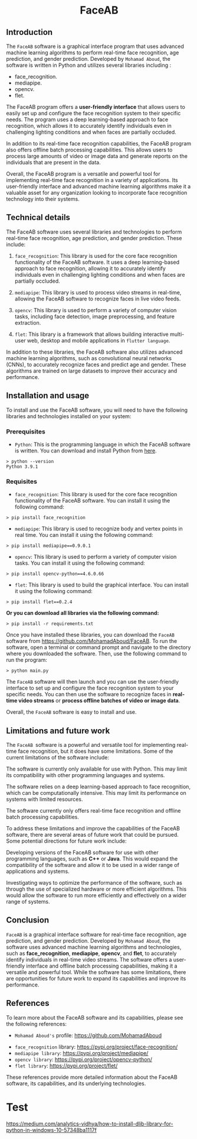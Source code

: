 <h1 align="center">FaceAB</h1>

## Introduction

The `FaceAB` software is a graphical interface program that uses advanced machine learning algorithms to perform real-time face recognition, age prediction, and gender prediction. Developed by `Mohamad Aboud`, the software is written in Python and utilizes several libraries
including :

* face_recognition.
* mediapipe.
* opencv.
* flet.

The FaceAB program offers a **user-friendly interface** that allows users to easily set up and configure the face recognition system to their specific needs. The program uses a deep learning-based approach to face recognition, which allows it to accurately identify individuals even in challenging lighting conditions and when faces are partially occluded.

In addition to its real-time face recognition capabilities, the FaceAB program also offers offline batch processing capabilities. This allows users to process large amounts of video or image data and generate reports on the individuals that are present in the data.

Overall, the FaceAB program is a versatile and powerful tool for implementing real-time face recognition in a variety of applications. Its user-friendly interface and advanced machine learning algorithms make it a valuable asset for any organization looking to incorporate face recognition technology into their systems.


## Technical details

The FaceAB software uses several libraries and technologies to perform real-time face recognition, age prediction, and gender prediction. These include:

1. `face_recognition`: This library is used for the core face recognition functionality of the FaceAB software. It uses a deep learning-based approach to face recognition, allowing it to accurately identify individuals even in challenging lighting conditions and when faces are partially occluded.

2. `mediapipe`: This library is used to process video streams in real-time, allowing the FaceAB software to recognize faces in live video feeds.


3. `opencv`: This library is used to perform a variety of computer vision tasks, including face detection, image preprocessing, and feature extraction.

4. `flet`: This library is a framework that allows building interactive multi-user web, desktop and mobile applications in `flutter language`.

In addition to these libraries, the FaceAB software also utilizes advanced machine learning algorithms, such as convolutional neural networks (CNNs), to accurately recognize faces and predict age and gender. These algorithms are trained on large datasets to improve their accuracy and performance.



## Installation and usage
To install and use the FaceAB software, you will need to have the following libraries and technologies installed on your system:

### Prerequisites
* `Python`: This is the programming language in which the FaceAB software is written. You can download and install Python from [here](https://www.python.org/downloads/release/python-391/).


 ```
 > python --version
 Python 3.9.1
 ```

### Requisites


* `face_recognition`: This library is used for the core face recognition functionality of the FaceAB software. You can install it using the following command: 
``` 
> pip install face_recognition
```

* `mediapipe`: This library is used to recognize body and vertex points in real time. You can install it using the following command:
``` 
> pip install mediapipe==0.9.0.1
```

<!-- * `cvzone`: ...
``` 
> pip install cvzone==1.5.6
``` -->

* `opencv`: This library is used to perform a variety of computer vision tasks. You can install it using the following command:
``` 
> pip install opencv-python==4.6.0.66
```

* `flet`: This library is used to build the graphical interface. You can install it using the following command:
``` 
> pip install flet==0.2.4
```

<strong> Or you can download all libraries via the following command: </strong>

```
> pip install -r requirements.txt
```


Once you have installed these libraries, you can download the `FaceAB` software from https://github.com/MohamadAboud/FaceAB. To run the software, open a terminal or command prompt and navigate to the directory where you downloaded the software. Then, use the following command to run the program:
```
> python main.py
```

The `FaceAB` software will then launch and you can use the user-friendly interface to set up and configure the face recognition system to your specific needs. You can then use the software to recognize faces in **real-time video streams** or **process offline batches of video or image data**.

Overall, the `FaceAB` software is easy to install and use.

## Limitations and future work
The `FaceAB `software is a powerful and versatile tool for implementing real-time face recognition, but it does have some limitations. Some of the current limitations of the software include:

The software is currently only available for use with Python. This may limit its compatibility with other programming languages and systems.

The software relies on a deep learning-based approach to face recognition, which can be computationally intensive. This may limit its performance on systems with limited resources.

The software currently only offers real-time face recognition and offline batch processing capabilities.

To address these limitations and improve the capabilities of the FaceAB software, there are several areas of future work that could be pursued. Some potential directions for future work include:

Developing versions of the FaceAB software for use with other programming languages, such as **C++** or **Java**. This would expand the compatibility of the software and allow it to be used in a wider range of applications and systems.

Investigating ways to optimize the performance of the software, such as through the use of specialized hardware or more efficient algorithms. This would allow the software to run more efficiently and effectively on a wider range of systems.

## Conclusion
`FaceAB` is a graphical interface software for real-time face recognition, age prediction, and gender prediction. Developed by `Mohamad Aboud`, the software uses advanced machine learning algorithms and technologies, such as **face_recognition**, **mediapipe**, **opencv**, and **flet**, to accurately identify individuals in real-time video streams. The software offers a user-friendly interface and offline batch processing capabilities, making it a versatile and powerful tool. While the software has some limitations, there are opportunities for future work to expand its capabilities and improve its performance.


## References
To learn more about the FaceAB software and its capabilities, please see the following references:

- `Mohamad Aboud's` profile: https://github.com/MohamadAboud
* `face_recognition` library: https://pypi.org/project/face-recognition/
* `mediapipe library`: https://pypi.org/project/mediapipe/
* `opencv library`: https://pypi.org/project/opencv-python/
* `flet library`: https://pypi.org/project/flet/

These references provide more detailed information about the FaceAB software, its capabilities, and its underlying technologies.


# Test
https://medium.com/analytics-vidhya/how-to-install-dlib-library-for-python-in-windows-10-57348ba1117f
